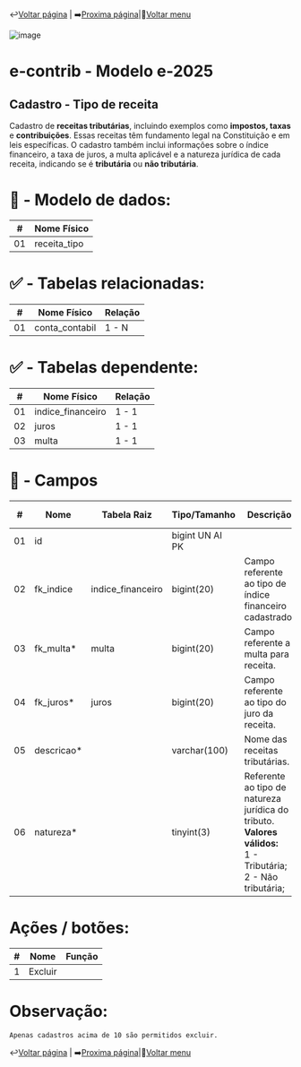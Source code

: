 ↩️[Voltar página](https://github.com/VenturaCerqueira/Documento_gestao_tributaria/blob/main/Cadastro/03%20-%20juros.md) | ➡️[Proxima página](https://github.com/VenturaCerqueira/Documento_gestao_tributaria/blob/main/Cadastro/05%20-%20conta_contabil.md)|🔢[Voltar menu](https://github.com/VenturaCerqueira/Documento_gestao_tributaria)  

![image](https://github.com/user-attachments/assets/04662de1-1516-48d7-bb8c-50b38989e58b)
# e-contrib - Modelo e-2025 
##  Cadastro - Tipo de receita 
Cadastro de **receitas tributárias**, incluindo exemplos como **impostos, taxas** e **contribuições**. Essas receitas têm fundamento legal na Constituição e em leis específicas. O cadastro também inclui informações sobre o índice financeiro, a taxa de juros, a multa aplicável e a natureza jurídica de cada receita, indicando se é **tributária** ou **não tributária**.  

# 🎲 - Modelo de dados:
 **\#**  |**Nome Físico**               |
---------|------------------------------|
01       | receita_tipo                 |

#
#   ✅ - Tabelas relacionadas:
 **\#**  |**Nome Físico**               |   **Relação** |
---------|------------------------------|---------------|      
01       | conta_contabil               |     1 - N     |

#   ✅ - Tabelas dependente:
 **\#**  |**Nome Físico**               |   **Relação** |
---------|------------------------------|---------------| 
01       | indice_financeiro            |     1 - 1     |
02       | juros                        |     1 - 1     |
03       | multa                        |     1 - 1     |


#
# 🔢 - Campos
 **\#**  | **Nome**                     | **Tabela Raiz**         | **Tipo/Tamanho**        | **Descrição**                                                                        | **Campo sistema**                      |
---------|------------------------------|-------------------------|-------------------------|--------------------------------------------------------------------------------------|----------------------------------------|
01       | id                           |                         | bigint UN AI PK         |                                                                                      |                                        |
02       | fk_indice                    | indice_financeiro       | bigint(20)              | Campo referente ao tipo de índice financeiro cadastrado.                             | Índice                                 |
03       | fk_multa*                    | multa                   | bigint(20)              | Campo referente a multa para receita.                                                | Multa                                  |
04       | fk_juros*                    | juros                   | bigint(20)              | Campo referente ao tipo do juro da receita.                                          | Juros                                  |
05       | descricao*                   |                         | varchar(100)            | Nome das receitas tributárias.                                                        | Descrição                              |   
06       | natureza*                    |                         | tinyint(3)              | Referente ao tipo de natureza jurídica do tributo. <br> **Valores válidos:** <br> 1 - Tributária; <br> 2 - Não tributária;                                                                                  | Natureza                               |

# Ações / botões:
 **\#**  |**Nome**                      |   **Função**  |
---------|------------------------------|---------------|
1        | Excluir                      |               |


# Observação:
    Apenas cadastros acima de 10 são permitidos excluir. 

↩️[Voltar página](https://github.com/VenturaCerqueira/Documento_gestao_tributaria/blob/main/Cadastro/03%20-%20juros.md) | ➡️[Proxima página](https://github.com/VenturaCerqueira/Documento_gestao_tributaria/blob/main/Cadastro/05%20-%20conta_contabil.md)|🔢[Voltar menu](https://github.com/VenturaCerqueira/Documento_gestao_tributaria)  